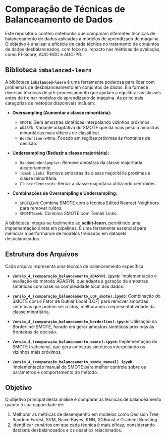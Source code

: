 # Comparação de Técnicas de Balanceamento de Dados

Este repositório contém notebooks que comparam diferentes técnicas de balanceamento de dados aplicadas a modelos de aprendizado de máquina. O objetivo é analisar a eficácia de cada técnica no tratamento de conjuntos de dados desbalanceados, com foco no impacto nas métricas de avaliação, como F1-Score, AUC-ROC e AUC-PR.

## Biblioteca `imbalanced-learn`

A biblioteca **`imbalanced-learn`** é uma ferramenta poderosa para lidar com problemas de desbalanceamento em conjuntos de dados. Ela fornece diversas técnicas de pré-processamento que ajudam a equilibrar as classes antes de treinar modelos de aprendizado de máquina. As principais categorias de métodos disponíveis incluem:

- **Oversampling (Aumentar a classe minoritária):**
  - `SMOTE`: Gera amostras sintéticas interpolando vizinhos próximos.
  - `ADASYN`: Variante adaptativa do SMOTE que dá mais peso a amostras minoritárias mais difíceis de classificar.
  - `Borderline-SMOTE`: Focado em regiões próximas às fronteiras de decisão.

- **Undersampling (Reduzir a classe majoritária):**
  - `RandomUnderSampler`: Remove amostras da classe majoritária aleatoriamente.
  - `Tomek Links`: Remove amostras da classe majoritária próximas à classe minoritária.
  - `ClusterCentroids`: Reduz a classe majoritária utilizando centróides.

- **Combinações de Oversampling e Undersampling:**
  - `SMOTEENN`: Combina SMOTE com a técnica Edited Nearest Neighbors para remover ruídos.
  - `SMOTETomek`: Combina SMOTE com Tomek Links.

A biblioteca integra-se facilmente ao **scikit-learn**, permitindo uma implementação direta em pipelines. É uma ferramenta essencial para melhorar a performance de modelos treinados em datasets desbalanceados.

## Estrutura dos Arquivos

Cada arquivo representa uma técnica de balanceamento específica:

- **`Versão_4_(comparação_balanceamento_ADASYN).ipynb`**:
  Implementação e avaliação do método ADASYN, que adapta a geração de amostras sintéticas com base na complexidade local dos dados.

- **`Versão_4_(comparação_balanceamento_LOF_smote).ipynb`**:
  Combinação do SMOTE com o Fator de Outlier Local (LOF) para remover amostras sintéticas que podem ser ruídos, melhorando a representatividade da classe minoritária.

- **`Versão_4_(comparação_balanceamento_borderline).ipynb`**:
  Utilização do Borderline-SMOTE, focado em gerar amostras sintéticas próximas às fronteiras de decisão.

- **`Versão_4_(comparação_balanceamento_smote).ipynb`**:
  Implementação do SMOTE tradicional, que gera amostras sintéticas interpolando os vizinhos mais próximos.

- **`Versão_4_(comparação_balanceamento_smote_manual).ipynb`**:
  Implementação manual do SMOTE para melhor controle sobre os parâmetros e comportamento do método.


## Objetivo

O objetivo principal desta análise é comparar as técnicas de balanceamento quanto à sua capacidade de:
1. Melhorar as métricas de desempenho em modelos como Decision Tree, Random Forest, SVM, Naive Bayes, KNN, XGBoost e Gradient Boosting.
2. Identificar cenários em que cada técnica é mais eficaz, considerando datasets desbalanceados e os desafios relacionados.

